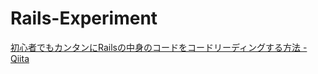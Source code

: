 # Rails-Experiment
[初心者でもカンタンにRailsの中身のコードをコードリーディングする方法 - Qiita](https://qiita.com/jabba/items/8a9ac664eb2a0e61e621)

